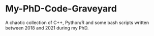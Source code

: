 # My-PhD-Code-Graveyard
A chaotic collection of C++, Python/R and some bash scripts written between 2018 and 2021 during my PhD.
